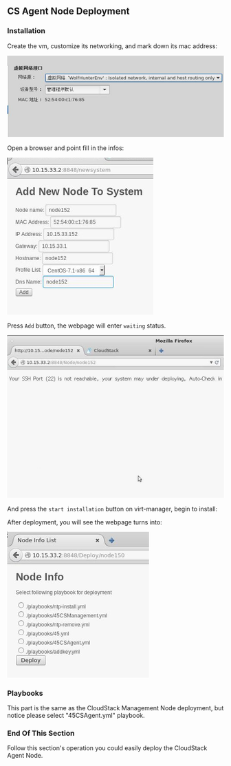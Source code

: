## CS Agent Node Deployment

### Installation  
Create the vm, customize its networking, and mark down its mac address:   

![../images/2015_07_23_12_33_30_628x236.jpg](../images/2015_07_23_12_33_30_628x236.jpg)    

Open a browser and point fill in the infos:    

![../images/2015_07_23_14_20_47_340x365.jpg](../images/2015_07_23_14_20_47_340x365.jpg)    

Press `Add` button, the webpage will enter `waiting` status.    

![../images/2015_07_23_14_21_36_634x475.jpg](../images/2015_07_23_14_21_36_634x475.jpg)    

And press the `start installation` button on virt-manager, begin to install:    

After deployment, you will see the webpage turns into:    

![../images/2015_07_23_11_59_55_330x339.jpg](../images/2015_07_23_11_59_55_330x339.jpg)    

### Playbooks
This part is the same as the CloudStack Management Node deployment, but notice please select "45CSAgent.yml"  playbook.   

### End Of This Section
Follow this section's operation you could easily deploy the CloudStack Agent Node.    
